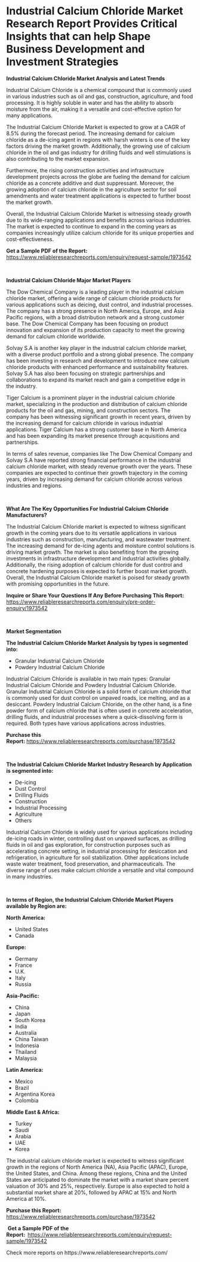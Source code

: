 <p><h1>Industrial Calcium Chloride Market Research Report Provides Critical Insights that can help Shape Business Development and Investment Strategies</h1></p><p><strong>Industrial Calcium Chloride Market Analysis and Latest Trends</strong></p>
<p><p>Industrial Calcium Chloride is a chemical compound that is commonly used in various industries such as oil and gas, construction, agriculture, and food processing. It is highly soluble in water and has the ability to absorb moisture from the air, making it a versatile and cost-effective option for many applications.</p><p>The Industrial Calcium Chloride Market is expected to grow at a CAGR of 8.5% during the forecast period. The increasing demand for calcium chloride as a de-icing agent in regions with harsh winters is one of the key factors driving the market growth. Additionally, the growing use of calcium chloride in the oil and gas industry for drilling fluids and well stimulations is also contributing to the market expansion.</p><p>Furthermore, the rising construction activities and infrastructure development projects across the globe are fueling the demand for calcium chloride as a concrete additive and dust suppressant. Moreover, the growing adoption of calcium chloride in the agriculture sector for soil amendments and water treatment applications is expected to further boost the market growth.</p><p>Overall, the Industrial Calcium Chloride Market is witnessing steady growth due to its wide-ranging applications and benefits across various industries. The market is expected to continue to expand in the coming years as companies increasingly utilize calcium chloride for its unique properties and cost-effectiveness.</p></p>
<p><strong>Get a Sample PDF of the Report:&nbsp;</strong> <a href="https://www.reliableresearchreports.com/enquiry/request-sample/1973542">https://www.reliableresearchreports.com/enquiry/request-sample/1973542</a></p>
<p>&nbsp;</p>
<p><strong>Industrial Calcium Chloride Major Market Players</strong></p>
<p><p>The Dow Chemical Company is a leading player in the industrial calcium chloride market, offering a wide range of calcium chloride products for various applications such as deicing, dust control, and industrial processes. The company has a strong presence in North America, Europe, and Asia Pacific regions, with a broad distribution network and a strong customer base. The Dow Chemical Company has been focusing on product innovation and expansion of its production capacity to meet the growing demand for calcium chloride worldwide.</p><p>Solvay S.A is another key player in the industrial calcium chloride market, with a diverse product portfolio and a strong global presence. The company has been investing in research and development to introduce new calcium chloride products with enhanced performance and sustainability features. Solvay S.A has also been focusing on strategic partnerships and collaborations to expand its market reach and gain a competitive edge in the industry.</p><p>Tiger Calcium is a prominent player in the industrial calcium chloride market, specializing in the production and distribution of calcium chloride products for the oil and gas, mining, and construction sectors. The company has been witnessing significant growth in recent years, driven by the increasing demand for calcium chloride in various industrial applications. Tiger Calcium has a strong customer base in North America and has been expanding its market presence through acquisitions and partnerships.</p><p>In terms of sales revenue, companies like The Dow Chemical Company and Solvay S.A have reported strong financial performance in the industrial calcium chloride market, with steady revenue growth over the years. These companies are expected to continue their growth trajectory in the coming years, driven by increasing demand for calcium chloride across various industries and regions.</p></p>
<p>&nbsp;</p>
<p><strong>What Are The Key Opportunities For Industrial Calcium Chloride Manufacturers?</strong></p>
<p><p>The Industrial Calcium Chloride market is expected to witness significant growth in the coming years due to its versatile applications in various industries such as construction, manufacturing, and wastewater treatment. The increasing demand for de-icing agents and moisture control solutions is driving market growth. The market is also benefiting from the growing investments in infrastructure development and industrial activities globally. Additionally, the rising adoption of calcium chloride for dust control and concrete hardening purposes is expected to further boost market growth. Overall, the Industrial Calcium Chloride market is poised for steady growth with promising opportunities in the future.</p></p>
<p><strong>Inquire or Share Your Questions If Any Before Purchasing This Report:</strong> <a href="https://www.reliableresearchreports.com/enquiry/pre-order-enquiry/1973542">https://www.reliableresearchreports.com/enquiry/pre-order-enquiry/1973542</a></p>
<p>&nbsp;</p>
<p><strong>Market Segmentation</strong></p>
<p><strong>The Industrial Calcium Chloride Market Analysis by types is segmented into:</strong></p>
<p><ul><li>Granular Industrial Calcium Chloride</li><li>Powdery Industrial Calcium Chloride</li></ul></p>
<p><p>Industrial Calcium Chloride is available in two main types: Granular Industrial Calcium Chloride and Powdery Industrial Calcium Chloride. Granular Industrial Calcium Chloride is a solid form of calcium chloride that is commonly used for dust control on unpaved roads, ice melting, and as a desiccant. Powdery Industrial Calcium Chloride, on the other hand, is a fine powder form of calcium chloride that is often used in concrete acceleration, drilling fluids, and industrial processes where a quick-dissolving form is required. Both types have various applications across industries.</p></p>
<p><strong>Purchase this Report:&nbsp;</strong><a href="https://www.reliableresearchreports.com/purchase/1973542">https://www.reliableresearchreports.com/purchase/1973542</a></p>
<p>&nbsp;</p>
<p><strong>The Industrial Calcium Chloride Market Industry Research by Application is segmented into:</strong></p>
<p><ul><li>De-icing</li><li>Dust Control</li><li>Drilling Fluids</li><li>Construction</li><li>Industrial Processing</li><li>Agriculture</li><li>Others</li></ul></p>
<p><p>Industrial Calcium Chloride is widely used for various applications including de-icing roads in winter, controlling dust on unpaved surfaces, as drilling fluids in oil and gas exploration, for construction purposes such as accelerating concrete setting, in industrial processing for desiccation and refrigeration, in agriculture for soil stabilization. Other applications include waste water treatment, food preservation, and pharmaceuticals. The diverse range of uses make calcium chloride a versatile and vital compound in many industries.</p></p>
<p>&nbsp;</p>
<p><strong>In terms of Region, the Industrial Calcium Chloride Market Players available by Region are:</strong></p>
<p>
    <p> <strong> North America: </strong>
        <ul>
            <li>United States</li>
            <li>Canada</li>
        </ul>
        </p> 
    <p> <strong> Europe: </strong>
        <ul>
            <li>Germany</li>
            <li>France</li>
            <li>U.K.</li>
            <li>Italy</li>
            <li>Russia</li>
        </ul>
        </p> 
    <p> <strong> Asia-Pacific: </strong>
        <ul>
            <li>China</li>
            <li>Japan</li>
            <li>South Korea</li>
            <li>India</li>
            <li>Australia</li>
            <li>China Taiwan</li>
            <li>Indonesia</li>
            <li>Thailand</li>
            <li>Malaysia</li>
        </ul>
        </p> 
    <p> <strong> Latin America: </strong>
        <ul>
            <li>Mexico</li>
            <li>Brazil</li>
            <li>Argentina Korea</li>
            <li>Colombia</li>
        </ul>
        </p> 
    <p> <strong> Middle East & Africa: </strong>
        <ul>
            <li>Turkey</li>
            <li>Saudi</li>
            <li>Arabia</li>
            <li>UAE</li>
            <li>Korea</li>
        </ul>
    </p>
    </p>
<p><p>The industrial calcium chloride market is expected to witness significant growth in the regions of North America (NA), Asia Pacific (APAC), Europe, the United States, and China. Among these regions, China and the United States are anticipated to dominate the market with a market share percent valuation of 30% and 25%, respectively. Europe is also expected to hold a substantial market share at 20%, followed by APAC at 15% and North America at 10%.</p></p>
<p><strong>Purchase this Report: </strong><a href="https://www.reliableresearchreports.com/purchase/1973542">https://www.reliableresearchreports.com/purchase/1973542</a></p>
<p>&nbsp;<strong>Get a Sample PDF of the Report:&nbsp;&nbsp;</strong><a href="https://www.reliableresearchreports.com/enquiry/request-sample/1973542">https://www.reliableresearchreports.com/enquiry/request-sample/1973542</a></p>
<p><strong></strong></p>
<p>Check more reports on https://www.reliableresearchreports.com/</p>